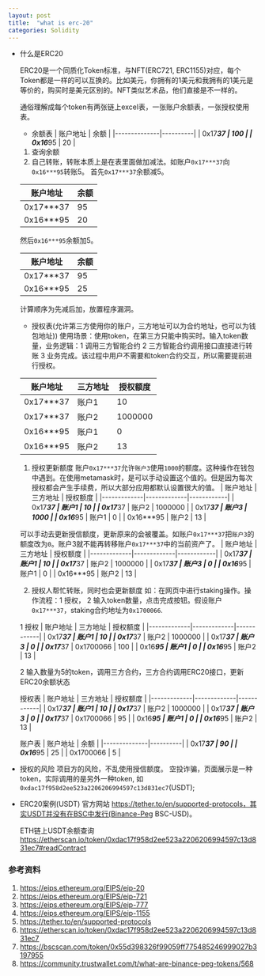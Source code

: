 ```yaml
---
layout: post
title:  "what is erc-20"
categories: Solidity
---
```


- 什么是ERC20

  ERC20是一个同质化Token标准，与NFT(ERC721, ERC1155)对应，每个Token都是一样的可以互换的。比如美元，你拥有的1美元和我拥有的1美元是等价的，购买时是美元区别的。NFT类似艺术品，他们直接是不一样的。

  通俗理解成每个token有两张链上excel表，一张账户余额表，一张授权使用表。

  * 余额表
  | 账户地址      | 余额      |
  |--------------|----------|
  | 0x17***37    |  100     |
  | 0x16***95    |   20     |

  1. 查询余额
  2. 自己转账，转账本质上是在表里面做加减法。如账户`0x17***37`向`0x16***95`转账5。
  首先`0x17***37`余额减5。

  | 账户地址      | 余额      |
  |--------------|----------|
  | 0x17***37    |   95     |
  | 0x16***95    |   20     |

  然后`0x16***95`余额加5。

  | 账户地址      | 余额      |
  |--------------|----------|
  | 0x17***37    |   95     |
  | 0x16***95    |   25     |

  计算顺序为先减后加，放置程序漏洞。


  * 授权表(允许第三方使用你的账户，三方地址可以为合约地址，也可以为钱包地址))
  使用场景：使用token，在第三方只能中购买时。输入token数量，业务逻辑：1 调用三方智能合约 2 三方智能合约调用接口直接进行转账 3 业务完成。该过程中用户不需要和token合约交互，所以需要提前进行授权。

  | 账户地址     | 三方地址      | 授权额度    |
  |-------------|-------------|------------|
  | 0x17***37   | 账户1        | 10         |
  | 0x17***37   | 账户2        | 1000000    |
  | 0x16***95   | 账户1        | 0          |
  | 0x16***95   | 账户2        | 13         |

  1. 授权更新额度
  账户`0x17***37`允许`账户3`使用`1000`的额度。这种操作在钱包中遇到。在使用metamask时，是可以手动设置这个值的。但是因为每次授权都会产生手续费，所以大部分应用都默认设置很大的值。
  | 账户地址     | 三方地址      | 授权额度    |
  |-------------|-------------|------------|
  | 0x17***37   | 账户1        | 10         |
  | 0x17***37   | 账户2        | 1000000    |
  | 0x17***37   | 账户3        | 1000       |
  | 0x16***95   | 账户1        | 0          |
  | 0x16***95   | 账户2        | 13         |


  可以手动去更新授信额度，更新原来的会被覆盖。如账户`0x17***37`把`账户3`的额度改为`0`。账户3就不能再转移账户`0x17***37`中的当前资产了。
  | 账户地址     | 三方地址      | 授权额度    |
  |-------------|-------------|------------|
  | 0x17***37   | 账户1        | 10         |
  | 0x17***37   | 账户2        | 1000000    |
  | 0x17***37   | 账户3        | 0          |
  | 0x16***95   | 账户1        | 0          |
  | 0x16***95   | 账户2        | 13         |


  2. 授权人帮忙转账，同时也会更新额度
  如：在网页中进行staking操作。操作流程：1 授权， 2 输入token数量，点击完成按钮。假设账户`0x17***37`，staking合约地址为`0x1700066`.

  1 授权
  | 账户地址     | 三方地址      | 授权额度    |
  |-------------|-------------|------------|
  | 0x17***37   | 账户1        | 10         |
  | 0x17***37   | 账户2        | 1000000    |
  | 0x17***37   | 账户3        | 0          |
  | 0x17***37   | 0x1700066   | 100        |
  | 0x16***95   | 账户1        | 0          |
  | 0x16***95   | 账户2        | 13         |

  2 输入数量为5的token，调用三方合约，三方合约调用ERC20接口，更新ERC20余额状态

  授权表
  | 账户地址     | 三方地址      | 授权额度    |
  |-------------|-------------|------------|
  | 0x17***37   | 账户1        | 10         |
  | 0x17***37   | 账户2        | 1000000    |
  | 0x17***37   | 账户3        | 0          |
  | 0x17***37   | 0x1700066   | 95         |
  | 0x16***95   | 账户1        | 0          |
  | 0x16***95   | 账户2        | 13         |

  账户表
  | 账户地址      | 余额      |
  |--------------|----------|
  | 0x17***37    |   90     |
  | 0x16***95    |   25     |
  | 0x1700066    |   5     |


- 授权的风险
  项目方的风险，不乱使用授信额度。
  空投诈骗，页面展示是一种token，实际调用的是另外一种token, 如`0xdac17f958d2ee523a2206206994597c13d831ec7`(USDT);


- ERC20案例(USDT)
  官方网站 https://tether.to/en/supported-protocols，其实USDT并没有在BSC中发行(Binance-Peg BSC-USD)。

  ETH链上USDT余额查询 https://etherscan.io/token/0xdac17f958d2ee523a2206206994597c13d831ec7#readContract


### 参考资料
1. https://eips.ethereum.org/EIPS/eip-20
2. https://eips.ethereum.org/EIPS/eip-721
3. https://eips.ethereum.org/EIPS/eip-777
4. https://eips.ethereum.org/EIPS/eip-1155
5. https://tether.to/en/supported-protocols
6. https://etherscan.io/token/0xdac17f958d2ee523a2206206994597c13d831ec7
7. https://bscscan.com/token/0x55d398326f99059ff775485246999027b3197955
8. https://community.trustwallet.com/t/what-are-binance-peg-tokens/568
